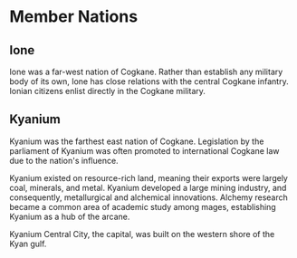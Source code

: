 # Member Nations

<meta property="og:description" content="Cogkane member nations">

## Ione

Ione was a far-west nation of Cogkane. Rather than establish any military body of its own, Ione has close relations with the central Cogkane infantry. Ionian citizens enlist directly in the Cogkane military.

## Kyanium

Kyanium was the farthest east nation of Cogkane. Legislation by the parliament of Kyanium was often promoted to international Cogkane law due to the nation's influence.

Kyanium existed on resource-rich land, meaning their exports were largely coal, minerals, and metal. Kyanium developed a large mining industry, and consequently, metallurgical and alchemical innovations. Alchemy research became a common area of academic study among mages, establishing Kyanium as a hub of the arcane.

Kyanium Central City, the capital, was built on the western shore of the Kyan gulf.